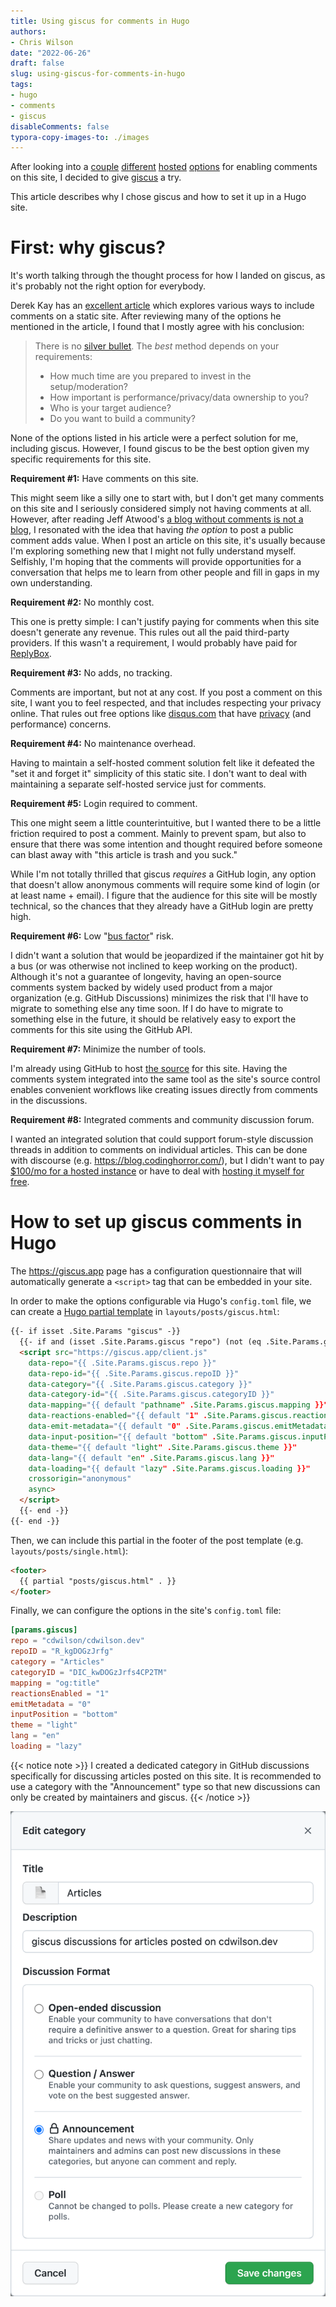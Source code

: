 ```yaml
---
title: Using giscus for comments in Hugo
authors:
- Chris Wilson
date: "2022-06-26"
draft: false
slug: using-giscus-for-comments-in-hugo
tags:
- hugo
- comments
- giscus
disableComments: false
typora-copy-images-to: ./images
---
```


After looking into a [couple](https://getreplybox.com/) [different](https://talk.hyvor.com/) [hosted](https://fastcomments.com/) [options](https://commento.io/) for enabling comments on this site, I decided to give [giscus](https://giscus.app/) a try.  

This article describes why I chose giscus and how to set it up in a Hugo site.

# First: why giscus?

It's worth talking through the thought process for how I landed on giscus, as it's probably not the right option for everybody.

Derek Kay has an [excellent article](https://darekkay.com/blog/static-site-comments/) which explores various ways to include comments on a static site.  After reviewing many of the options he mentioned in the article, I found that I mostly agree with his conclusion:

>  There is no [silver bullet](https://www.youtube.com/watch?v=3wyd6J3yjcs). The *best* method depends on your requirements:
>
> - How much time are you prepared to invest in the setup/moderation?
> - How important is performance/privacy/data ownership to you?
> - Who is your target audience?
> - Do you want to build a community?

None of the options listed in his article were a perfect solution for me, including giscus.  However, I found giscus to be the best option given my specific requirements for this site.

**Requirement #1:** Have comments on this site.

This might seem like a silly one to start with, but I don't get many comments on this site and I seriously considered simply not having comments at all.  However, after reading Jeff Atwood's [a blog without comments is not a blog](https://blog.codinghorror.com/a-blog-without-comments-is-not-a-blog/), I resonated with the idea that having *the option* to post a public comment adds value.  When I post an article on this site, it's usually because I'm exploring something new that I might not fully understand myself.  Selfishly, I'm hoping that the comments will provide opportunities for a conversation that helps me to learn from other people and fill in gaps in my own understanding.

**Requirement #2:** No monthly cost.

This one is pretty simple: I can't justify paying for comments when this site doesn't generate any revenue.  This rules out all the paid third-party providers.  If this wasn't a requirement, I would probably have paid for [ReplyBox](https://getreplybox.com/).

**Requirement #3:** No adds, no tracking.

Comments are important, but not at any cost.  If you post a comment on this site, I want you to feel respected, and that includes respecting your privacy online.  That rules out free options like [disqus.com](https://disqus.com/) that have [privacy](https://www.businessinsider.com/disqus-launches-advertising-2014-11) (and performance) concerns.

**Requirement #4:** No maintenance overhead.

Having to maintain a self-hosted comment solution felt like it defeated the "set it and forget it" simplicity of this static site.  I don't want to deal with maintaining a separate self-hosted service just for comments.

**Requirement #5:** Login required to comment.

This one might seem a little counterintuitive, but I wanted there to be a little friction required to post a comment.  Mainly to prevent spam, but also to ensure that there was some intention and thought required before someone can blast away with "this article is trash and you suck."

While I'm not totally thrilled that giscus *requires* a GitHub login, any option that doesn't allow anonymous comments will require some kind of login (or at least name + email).  I figure that the audience for this site will be mostly technical, so the chances that they already have a GitHub login are pretty high.

**Requirement #6:** Low "[bus factor](https://en.wikipedia.org/wiki/Bus_factor)" risk.

I didn't want a solution that would be jeopardized if the maintainer got hit by a bus (or was otherwise not inclined to keep working on the product).  Although it's not a guarantee of longevity, having an open-source comments system backed by widely used product from a major organization (e.g. GitHub Discussions) minimizes the risk that I'll have to migrate to something else any time soon.  If I do have to migrate to something else in the future, it should be relatively easy to export the comments for this site using the GitHub API.

**Requirement #7:** Minimize the number of tools.

I'm already using GitHub to host [the source](https://github.com/cdwilson/cdwilson.dev) for this site.  Having the comments system integrated into the same tool as the site's source control enables convenient workflows like creating issues directly from comments in the discussions.

**Requirement #8:** Integrated comments and community discussion forum.

I wanted an integrated solution that could support forum-style discussion threads in addition to comments on individual articles.  This can be done with discourse (e.g. https://blog.codinghorror.com/), but I didn't want to pay [$100/mo for a hosted instance](https://www.discourse.org/pricing) or have to deal with [hosting it myself for free](https://jlericson.com/2021/04/06/oracle_discourse.html).

# How to set up giscus comments in Hugo

The https://giscus.app page has a configuration questionnaire that will automatically generate a `<script>` tag that can be embedded in your site.  

In order to make the options configurable via Hugo's `config.toml` file, we can create a [Hugo partial template](https://gohugo.io/templates/partials/) in `layouts/posts/giscus.html`:

```html
{{- if isset .Site.Params "giscus" -}}
  {{- if and (isset .Site.Params.giscus "repo") (not (eq .Site.Params.giscus.repo "" )) (eq (.Params.disable_comments | default false) false) -}}
  <script src="https://giscus.app/client.js"
    data-repo="{{ .Site.Params.giscus.repo }}"
    data-repo-id="{{ .Site.Params.giscus.repoID }}"
    data-category="{{ .Site.Params.giscus.category }}"
    data-category-id="{{ .Site.Params.giscus.categoryID }}"
    data-mapping="{{ default "pathname" .Site.Params.giscus.mapping }}"
    data-reactions-enabled="{{ default "1" .Site.Params.giscus.reactionsEnabled }}"
    data-emit-metadata="{{ default "0" .Site.Params.giscus.emitMetadata }}"
    data-input-position="{{ default "bottom" .Site.Params.giscus.inputPosition }}"
    data-theme="{{ default "light" .Site.Params.giscus.theme }}"
    data-lang="{{ default "en" .Site.Params.giscus.lang }}"
    data-loading="{{ default "lazy" .Site.Params.giscus.loading }}"
    crossorigin="anonymous"
    async>
  </script>
  {{- end -}}
{{- end -}}
```

Then, we can include this partial in the footer of the post template (e.g. `layouts/posts/single.html`):

```html
<footer>
  {{ partial "posts/giscus.html" . }}
</footer>
```

Finally, we can configure the options in the site's `config.toml` file:

```toml
[params.giscus]
repo = "cdwilson/cdwilson.dev"
repoID = "R_kgDOGzJrfg"
category = "Articles"
categoryID = "DIC_kwDOGzJrfs4CP2TM"
mapping = "og:title"
reactionsEnabled = "1"
emitMetadata = "0"
inputPosition = "bottom"
theme = "light"
lang = "en"
loading = "lazy"
```

{{< notice note >}}
I created a dedicated category in GitHub discussions specifically for discussing articles posted on this site.  It is recommended to use a category with the "Announcement" type so that new discussions can only be created by maintainers and giscus.
{{< /notice >}}

![articles_category.png](images/articles_category.png)